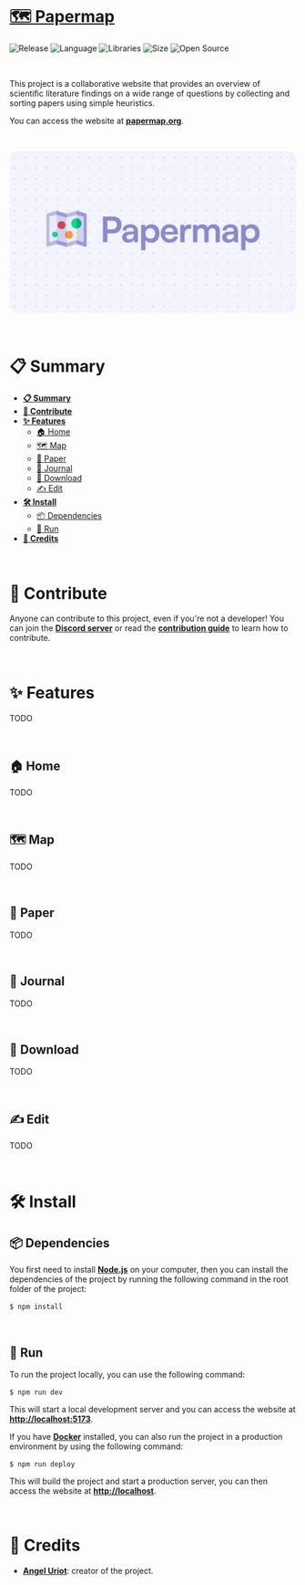 # [🗺️ Papermap](https://papermap.org/)

![Release](https://img.shields.io/badge/Release-alpha-blueviolet)
![Language](https://img.shields.io/badge/Language-TypeScript-1d50de)
![Libraries](https://img.shields.io/badge/Framework-SvelteKit-fa8925)
![Size](https://img.shields.io/badge/Size-70Mo-f12222)
![Open Source](https://badges.frapsoft.com/os/v2/open-source.svg?v=103)

<br/>

This project is a collaborative website that provides an overview of scientific literature findings on a wide range of questions by collecting and sorting papers using simple heuristics.

You can access the website at **[papermap.org](https://papermap.org/)**.

<br/>

<p align="center">
	<img src="resources/misc/thumbnail.png" width="750">
</p>

<br/>

# 📋 Summary

* **[📋 Summary](#-summary)**
* **[🤝 Contribute](#-contribute)**
* **[✨ Features](#-features)**
	* [🏠 Home](#-home)
	* [🗺️ Map](#-map)
	* [📄 Paper](#-paper)
	* [📰 Journal](#-journal)
	* [💾 Download](#-download)
	* [✍️ Edit](#-edit)
* **[🛠️ Install](#%EF%B8%8F-install)**
	* [📦 Dependencies](#-dependencies)
	* [🚀 Run](#-run)
* **[🙏 Credits](#-credits)**

<br/>

# 🤝 Contribute

Anyone can contribute to this project, even if you're not a developer! You can join the [**Discord server**](https://discord.gg/eFdjRJe7WZ) or read the [**contribution guide**](https://github.com/angeluriot/Papermap/blob/main/doc/contribute) to learn how to contribute.

<br/>

# ✨ Features

TODO

<br/>

## 🏠 Home

TODO

<br/>

## 🗺️ Map

TODO

<br/>

## 📄 Paper

TODO

<br/>

## 📰 Journal

TODO

<br/>

## 💾 Download

TODO

<br/>

## ✍️ Edit

TODO

<br/>

# 🛠️ Install

## 📦 Dependencies

You first need to install **[Node.js](https://nodejs.org/)** on your computer, then you can install the dependencies of the project by running the following command in the root folder of the project:

```console
$ npm install
```

<br/>

## 🚀 Run

To run the project locally, you can use the following command:

```console
$ npm run dev
```

This will start a local development server and you can access the website at **[http://localhost:5173](http://localhost:5173)**.

If you have **[Docker](https://www.docker.com/)** installed, you can also run the project in a production environment by using the following command:

```console
$ npm run deploy
```

This will build the project and start a production server, you can then access the website at **[http://localhost](http://localhost)**.

<br/>

# 🙏 Credits

* [**Angel Uriot**](https://github.com/angeluriot): creator of the project.
